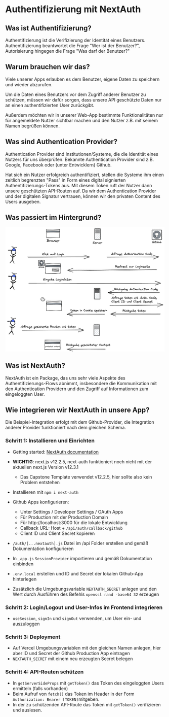 # Authentifizierung mit NextAuth

## Was ist Authentifizierung?

Authentifizierung ist die Verifizierung der Identität eines Benutzers.
Authentifizierung beantwortet die Frage "Wer ist der Benutzer?", Autorisierung hingegen die Frage "Was darf der Benutzer?"

## Warum brauchen wir das?

Viele unserer Apps erlauben es dem Benutzer, eigene Daten zu speichern und wieder abzurufen.

Um die Daten eines Benutzers vor dem Zugriff anderer Benutzer zu schützen, müssen wir dafür sorgen, dass unsere API geschützte Daten nur an einen authentifizierten User zurückgibt.

Außerdem möchten wir in unserer Web-App bestimmte Funktionalitäten nur für angemeldete Nutzer sichtbar machen und den Nutzer z.B. mit seinem Namen begrüßen können.

## Was sind Authentication Provider?

Authentication Provider sind Institutionen/Systeme, die die Identität eines Nutzers für uns überprüfen.
Bekannte Authentication Provider sind z.B. Google, Facebook oder (unter Entwicklern) Github.

Hat sich ein Nutzer erfolgreich authentifiziert, stellen die Systeme ihm einen zeitlich begrenzten "Pass" in Form eines digital signierten Authentifizierungs-Tokens aus.
Mit diesem Token ruft der Nutzer dann unsere geschützten API-Routen auf. Da wir dem Authentication Provider und der digitalen Signatur vertrauen, können wir den privaten Content des Users ausgeben.

## Was passiert im Hintergrund?

![Auth Flow](_data/auth-flow.png)

## Was ist NextAuth?

NextAuth ist ein Package, das uns sehr viele Aspekte des Authentifizierungs-Flows abnimmt, insbesondere die Kommunikation mit den Authentication Providern und den Zugriff auf Informationen zum eingeloggten User.

## Wie integrieren wir NextAuth in unsere App?

Die Beispiel-Integration erfolgt mit dem Github-Provider, die Integration anderer Provider funktioniert nach dem gleichen Schema.

### Schritt 1: Installieren und Einrichten

- Getting started: [NextAuth documentation](https://next-auth.js.org/getting-started/example)
- **WICHTIG**: next.js v12.2.5, next-auth funktioniert noch nicht mit der aktuellen next.js Version v12.3.1
  - Das Capstone Template verwendet v12.2.5, hier sollte also kein Problem entstehen
- Installieren mit `npm i next-auth`
- Github Apps konfigurieren:

  - Unter Settings / Developer Settings / OAuth Apps
  - Für Production mit der Production Domain
  - Für http://localhost:3000 für die lokale Entwicklung
  - Callback URL: Host + `/api/auth/callback/github`
  - Client ID und Client Secret kopieren

- `/auth/[...nextauth].js` Datei im /api Folder erstellen und gemäß Dokumentation konfigurieren
- In `_app.js` `SessionProvider` importieren und gemäß Dokumentation einbinden
- `.env.local` erstellen und ID und Secret der lokalen Github-App hinterlegen
- Zusätzlich die Umgebungsvariable `NEXTAUTH_SECRET` anlegen und den Wert durch Ausführen des Befehls `openssl rand -base64 32` erzeugen

### Schritt 2: Login/Logout und User-Infos im Frontend integrieren

- `useSession`, `signIn` und `signOut` verwenden, um User ein- und auszuloggen

### Schritt 3: Deployment

- Auf Vercel Umgebungsvariablen mit den gleichen Namen anlegen, hier aber ID und Secret der Github Production App eintragen
- `NEXTAUTH_SECRET` mit einem neu erzeugten Secret belegen

### Schritt 4: API-Routen schützen

- In `getServerSideProps` mit `getToken()` das Token des eingeloggten Users ermitteln (falls vorhanden)
- Beim Aufruf von `fetch()` das Token im Header in der Form `Authorization: Bearer [TOKEN]`mitgeben.
- In der zu schützenden API-Route das Token mit `getToken()` verifizieren und auslesen.

